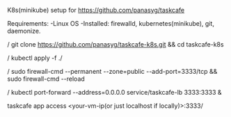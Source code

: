
K8s(minikube) setup for https://github.com/panasyg/taskcafe

Requirements:
-Linux OS
-Installed: firewalld, kubernetes(minikube), git, daemonize.

/ git clone https://github.com/panasyg/taskcafe-k8s.git && cd taskcafe-k8s

/ kubectl apply -f ./ 

/ sudo firewall-cmd --permanent --zone=public --add-port=3333/tcp && sudo firewall-cmd --reload

/ kubectl port-forward --address=0.0.0.0 service/taskcafe-lb 3333:3333 &

taskcafe app access  <your-vm-ip(or just localhost if locally)>:3333/
